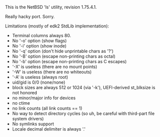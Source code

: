 This is the NetBSD 'ls' utility, revision 1.75.4.1.

Really hacky port. Sorry.

Limitations (mostly of edk2 StdLib implementation):
- Terminal columns always 80.
- No '-o' option (show flags)
- No '-i' option (show inode)
- No '-q' option (don't hide unprintable chars as '?')
- No '-B' option (escape non-printing chars as octal)
- No '-b' option (escape non-printing chars as C escapes)
- '-X' is useless (there are no mount points)
- '-W' is useless (there are no whiteouts)
- '-A' is useless (always root)
- uid/gid is 0/0 (none/none)
- block sizes are always 512 or 1024 (via '-k'), UEFI-derived st_blksize is not honored
- no minor/major info for devices
- no ctime
- no link counts (all link counts == 1)
- No way to detect directory cycles (so uh, be careful with third-part file system drivers)
- No symlinks support
- Locale decimal delimiter is always '.'